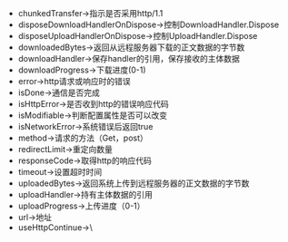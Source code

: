 - chunkedTransfer->指示是否采用http/1.1
- disposeDownloadHandlerOnDispose->控制DownloadHandler.Dispose
- disposeUploadHandlerOnDispose->控制UploadHandler.Dispose
- downloadedBytes->返回从远程服务器下载的正文数据的字节数
- downloadHandler->保存handler的引用，保存接收的主体数据
- downloadProgress->下载进度(0-1)
- error->http请求或响应时的错误
- isDone->通信是否完成
- isHttpError->是否收到http的错误响应代码
- isModifiable->判断配置属性是否可以改变
- isNetworkError->系统错误后返回true
- method->请求的方法（Get，post）
- redirectLimit->重定向数量
- responseCode->取得http的响应代码
- timeout->设置超时时间
- uploadedBytes->返回系统上传到远程服务器的正文数据的字节数
- uploadHandler->持有主体数据的引用
- uploadProgress->上传进度（0-1）
- url->地址
- useHttpContinue->\
